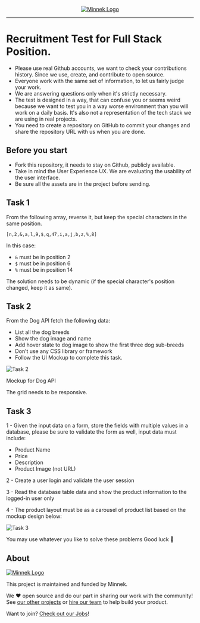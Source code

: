 <p align="center">
  <a href="https://minnekdigital.com/">
    <picture>
      <source media="(prefers-color-scheme: dark)" srcset="https://assets.minnekdigital.com/logo-md.jpg">
      <img alt="Minnek Logo" src="https://assets.minnekdigital.com/logo-md.jpg">
    </picture>    
  </a>
</p>

---

# Recruitment Test for Full Stack Position.

- Please use real Github accounts, we want to check your contributions history. Since we use, create, and contribute to open source.
- Everyone work with the same set of information, to let us fairly judge your work.
- We are answering questions only when it's strictly necessary.
- The test is designed in a way, that can confuse you or seems weird because we want to test you in a way worse environment than you will work on a daily basis. It's also not a representation of the tech stack we are using in real projects.
- You need to create a repository on GitHub to commit your changes and share the repository URL with us when you are done.

## Before you start

- Fork this repository, it needs to stay on Github, publicly available.
- Take in mind the User Experience UX. We are evaluating the usability of the user interface.
- Be sure all the assets are in the project before sending.

## Task 1

From the following array, reverse it, but keep the special characters in the same position.

```
[n,2,&,a,l,9,$,q,47,i,a,j,b,z,%,8]
```

In this case:

- `&` must be in position 2
- `$` must be in position 6
- `%` must be in position 14

The solution needs to be dynamic (if the special character's position changed, keep it as same).

## Task 2

From the Dog API fetch the following data:

- List all the dog breeds
- Show the dog image and name
- Add hover state to dog image to show the first three dog sub-breeds
- Don’t use any CSS library or framework
- Follow the UI Mockup to complete this task.

![Task 2](/assets/task_2.jpg)

Mockup for Dog API

The grid needs to be responsive.

## Task 3

1 - Given the input data on a form, store the fields with multiple values in a database, please be sure to validate the form as well, input data must include:

- Product Name
- Price
- Description
- Product Image (not URL)

2 - Create a user login and validate the user session

3 - Read the database table data and show the product information to the logged-in user only

4 - The product layout must be as a carousel of product list based on the mockup design below:

![Task 3](/assets/task_3.jpg)

You may use whatever you like to solve these problems Good luck 🤗

## About

<a href="https://minnekdigital.com/">
  <picture>
    <source media="(prefers-color-scheme: dark)" srcset="https://assets.minnekdigital.com/logo-sm.jpg">
    <img alt="Minnek Logo" src="https://assets.minnekdigital.com/logo-sm.jpg">
  </picture>
</a>

This project is maintained and funded by Minnek.

We ❤️ open source and do our part in sharing our work with the community!
See [our other projects][community] or [hire our team][hire] to help build your product.

Want to join? [Check out our Jobs][jobs]!

[community]: https://github.com/Minnek-Digital-Studio
[hire]: https://minnekdigital.com/
[jobs]: https://minnekdigital.com/careers
